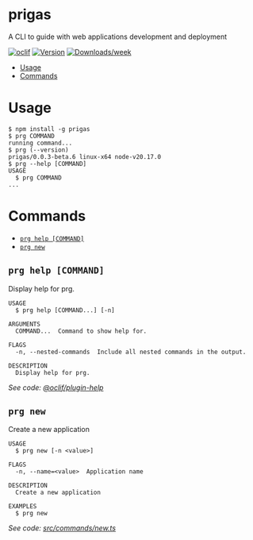prigas
=================

A CLI to guide with web applications development and deployment


[![oclif](https://img.shields.io/badge/cli-oclif-brightgreen.svg)](https://oclif.io)
[![Version](https://img.shields.io/npm/v/prigas.svg)](https://npmjs.org/package/prigas)
[![Downloads/week](https://img.shields.io/npm/dw/prigas.svg)](https://npmjs.org/package/prigas)


<!-- toc -->
* [Usage](#usage)
* [Commands](#commands)
<!-- tocstop -->
# Usage
<!-- usage -->
```sh-session
$ npm install -g prigas
$ prg COMMAND
running command...
$ prg (--version)
prigas/0.0.3-beta.6 linux-x64 node-v20.17.0
$ prg --help [COMMAND]
USAGE
  $ prg COMMAND
...
```
<!-- usagestop -->
# Commands
<!-- commands -->
* [`prg help [COMMAND]`](#prg-help-command)
* [`prg new`](#prg-new)

## `prg help [COMMAND]`

Display help for prg.

```
USAGE
  $ prg help [COMMAND...] [-n]

ARGUMENTS
  COMMAND...  Command to show help for.

FLAGS
  -n, --nested-commands  Include all nested commands in the output.

DESCRIPTION
  Display help for prg.
```

_See code: [@oclif/plugin-help](https://github.com/oclif/plugin-help/blob/v6.2.11/src/commands/help.ts)_

## `prg new`

Create a new application

```
USAGE
  $ prg new [-n <value>]

FLAGS
  -n, --name=<value>  Application name

DESCRIPTION
  Create a new application

EXAMPLES
  $ prg new
```

_See code: [src/commands/new.ts](https://github.com/prigas-dev/prigas/blob/v0.0.3-beta.6/src/commands/new.ts)_
<!-- commandsstop -->
